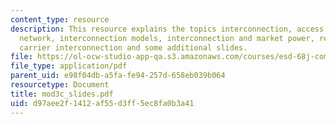```yaml
---
content_type: resource
description: This resource explains the topics interconnection, access printing, telephone
  network, interconnection models, interconnection and market power, regulating interconnection,
  carrier interconnection and some additional slides.
file: https://ol-ocw-studio-app-qa.s3.amazonaws.com/courses/esd-68j-communications-and-information-policy-spring-2006/d97aee2f1412af55d3ff5ec8fa0b3a41_mod3c_slides.pdf
file_type: application/pdf
parent_uid: e98f04db-a5fa-fe94-257d-658eb039b064
resourcetype: Document
title: mod3c_slides.pdf
uid: d97aee2f-1412-af55-d3ff-5ec8fa0b3a41
---
```

